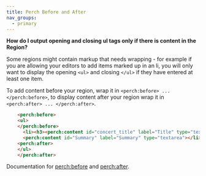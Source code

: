 ```yaml
---
title: Perch Before and After
nav_groups:
  - primary
---
```


**How do I output opening and closing ul tags only if there is content in the Region?**

Some regions might contain markup that needs wrapping - for example if you are allowing your editors to add items marked up in an li, you will only want to display the opening `<ul>` and closing `</ul>` if they have entered at least one item.

To add content before your region, wrap it in `<perch:before> ... </perch:before>`, to display content after your region wrap it in `<perch:after> ... </perch:after>`.

```html
    <perch:before>
    <ul>
    </perch:before>
      <li><h3><perch:content id="concert_title" label="Title" type="text"></h3>
      <perch:content id="Summary" label="Summary" type="textarea"></li>
    <perch:after>
    </ul>
    </perch:after>
```

Documentation for [perch:before](/templates/conditionals/before/) and [perch:after](/templates/conditionals/after/).

